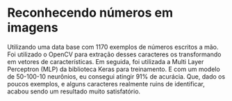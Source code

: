 # Reconhecendo números em imagens

Utilizando uma data base com 1170 exemplos de números escritos a mão. Foi utilizado o OpenCV para extração desses caracteres 
os transformando em vetores de características. Em seguida, foi utilizada a Multi Layer Perceptron (MLP) da biblioteca Keras para 
treinamento. E com um modelo de 50-100-10 neurônios, eu consegui atingir 91% de acurácia. Que, dado os poucos exemplos, e alguns 
caracteres realmente ruins de identificar, acabou sendo um resultado muito satisfatório.
